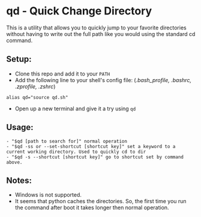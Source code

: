 
# qd - Quick Change Directory

This is a utility that allows you to quickly jump to your favorite directories without having to write out the full path like you would using the standard cd command.

## Setup:
 - Clone this repo and add it to your `PATH`
 - Add the following line to your shell's config file: (*.bash_profile, .bashrc, .zprofile, .zshrc*)
```
alias qd="source qd.sh"
```
 - Open up a new terminal and give it a try using `qd`

## Usage:
	- "$qd [path to search for]" normal operation
	- "$qd -ss or --set-shortcut [shortcut key]" set a keyword to a current working directory. Used to quickly cd to dir
	- "$qd -s --shortcut [shortcut key]" go to shortcut set by command above.

## Notes:
 - Windows is not supported.
 - It seems that python caches the directories. So, the first time you run the command after boot it takes longer then normal operation.
